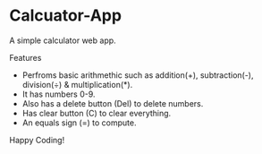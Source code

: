 # Calcuator-App
A simple calculator web app. 

Features

* Perfroms basic arithmethic such as addition(+), subtraction(-), division(÷) & multiplication(*).
* It has numbers 0-9.
* Also has a delete button (Del) to delete numbers.
* Has clear button (C) to clear everything.
* An equals sign (=) to compute.

Happy Coding!
